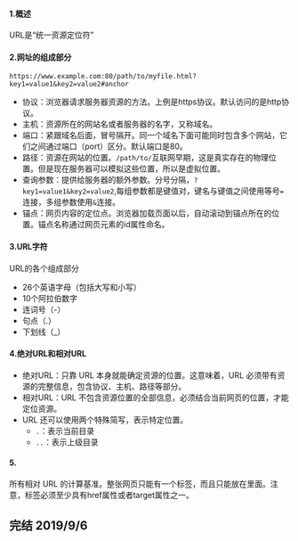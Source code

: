 #### 1.概述
URL是“统一资源定位符”

#### 2.网址的组成部分
`https://www.example.com:80/path/to/myfile.html?key1=value1&key2=value2#anchor`
+ 协议：浏览器请求服务器资源的方法。上例是https协议。默认访问的是http协议。
+ 主机：资源所在的网站名或者服务器的名字，又称域名。
+ 端口：紧跟域名后面，冒号隔开。同一个域名下面可能同时包含多个网站，它们之间通过端口（port）区分。默认端口是80。
+ 路径：资源在网站的位置。`/path/to/`互联网早期，这是真实存在的物理位置。但是现在服务器可以模拟这些位置，所以是虚拟位置。
+ 查询参数：提供给服务器的额外参数。分号分隔，`?key1=value1&key2=value2`,每组参数都是键值对，键名与键值之间使用等号`=`连接，多组参数使用`&`连接。
+ 锚点：网页内容的定位点。浏览器加载页面以后，自动滚动到锚点所在的位置。锚点名称通过网页元素的id属性命名。

#### 3.URL字符
URL的各个组成部分
+ 26个英语字母（包括大写和小写）
+ 10个阿拉伯数字
+ 连词号（-）
+ 句点（.）
+ 下划线（_）

#### 4.绝对URL和相对URL
+ 绝对URL：只靠 URL 本身就能确定资源的位置。这意味着，URL 必须带有资源的完整信息，包含协议、主机、路径等部分。
+ 相对URL：URL 不包含资源位置的全部信息，必须结合当前网页的位置，才能定位资源。  
+ URL 还可以使用两个特殊简写，表示特定位置。
    - `.`：表示当前目录
    - `..`：表示上级目录

#### 5.<base>
所有相对 URL 的计算基准。整张网页只能有一个<base>标签，而且只能放在<head>里面。注意，<base>标签必须至少具有href属性或者target属性之一。

## 完结 2019/9/6